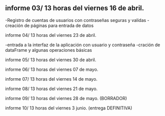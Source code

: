 
## informe 03/ 13 horas del viernes 16 de abril.
-Registro de cuentas de usuarios con contraseñas seguras y validas
-creación de páginas para entrada de datos


informe 04/ 13 horas del viernes 23 de abril.

-entrada a la interfaz de la aplicación con usuario y contraseña
-cración de dataFrame y algunas operaciones básicas

informe 05/ 13 horas del viernes 30 de abril.

informe 06/ 13 horas del viernes 07 de mayo.

informe 07/ 13 horas del viernes 14 de mayo.

informe 08/ 13 horas del viernes 21 de mayo.

informe 09/ 13 horas del viernes 28 de mayo. (BORRADOR)

informe 10/ 13 horas del viernes 3 junio. (entrega DEFINITIVA)
